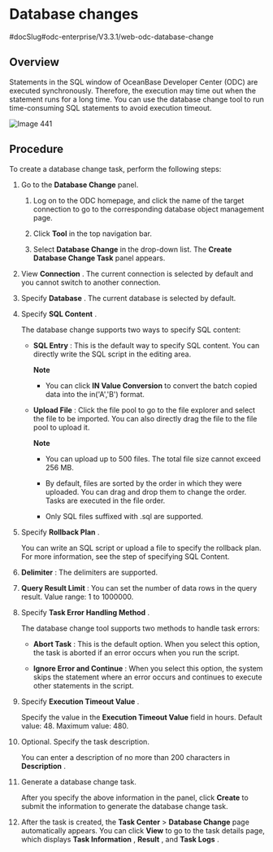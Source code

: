 Database changes 
=====================================
#docSlug#odc-enterprise/V3.3.1/web-odc-database-change


Overview 
-----------------------------

Statements in the SQL window of OceanBase Developer Center (ODC) are executed synchronously. Therefore, the execution may time out when the statement runs for a long time. You can use the database change tool to run time-consuming SQL statements to avoid execution timeout. 

![Image 441](https://help-static-aliyun-doc.aliyuncs.com/assets/img/en-US/6378659361/p293273.png)

Procedure 
------------------------------

To create a database change task, perform the following steps:

1. Go to the **Database Change** panel. 

   1. Log on to the ODC homepage, and click the name of the target connection to go to the corresponding database object management page.

      
   
   2. Click **Tool** in the top navigation bar.

      
   
   3. Select **Database Change** in the drop-down list. The **Create Database Change Task** panel appears.

      
   

   

2. View **Connection** . The current connection is selected by default and you cannot switch to another connection.

   

3. Specify **Database** . The current database is selected by default.

   

4. Specify **SQL Content** . 

   The database change supports two ways to specify SQL content:
   * **SQL Entry** : This is the default way to specify SQL content. You can directly write the SQL script in the editing area. 

     **Note**

     
     * You can click **IN Value Conversion** to convert the batch copied data into the in('A','B') format. 
     

     
     
   
   * **Upload File** : Click the file pool to go to the file explorer and select the file to be imported. You can also directly drag the file to the file pool to upload it. 

     **Note**

     
     * You can upload up to 500 files. The total file size cannot exceed 256 MB.

       
     
     * By default, files are sorted by the order in which they were uploaded. You can drag and drop them to change the order. Tasks are executed in the file order.

       
     
     * Only SQL files suffixed with .sql are supported.

       
     

     
     
   

   

5. Specify **Rollback Plan** . 

   You can write an SQL script or upload a file to specify the rollback plan. For more information, see the step of specifying SQL Content.
   

6. **Delimiter** : The delimiters are supported.

   

7. **Query Result Limit** : You can set the number of data rows in the query result. Value range: 1 to 1000000.

   

8. Specify **Task Error Handling Method** . 

   The database change tool supports two methods to handle task errors:
   * **Abort Task** : This is the default option. When you select this option, the task is aborted if an error occurs when you run the script.

     
   
   * **Ignore Error and Continue** : When you select this option, the system skips the statement where an error occurs and continues to execute other statements in the script.

     
   

   

9. Specify **Execution Timeout Value** . 

   Specify the value in the **Execution Timeout Value** field in hours. Default value: 48. Maximum value: 480.
   

10. Optional. Specify the task description. 

    You can enter a description of no more than 200 characters in **Description** .
    

11. Generate a database change task. 

    After you specify the above information in the panel, click **Create** to submit the information to generate the database change task.
    

12. After the task is created, the **Task Center** \> **Database Change** page automatically appears. You can click **View** to go to the task details page, which displays **Task Information** , **Result** , and **Task Logs** .

    



